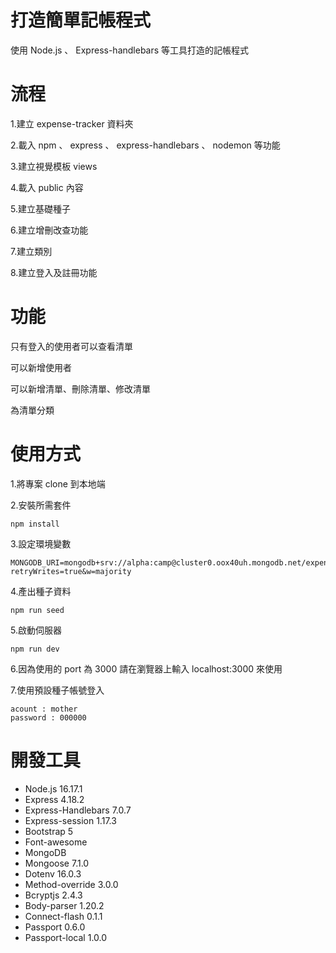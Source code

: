 # 打造簡單記帳程式

使用 Node.js 、 Express-handlebars 等工具打造的記帳程式

# 流程

1.建立 expense-tracker 資料夾

2.載入 npm 、 express 、 express-handlebars 、 nodemon 等功能

3.建立視覺模板 views

4.載入 public 內容

5.建立基礎種子

6.建立增刪改查功能

7.建立類別

8.建立登入及註冊功能

# 功能

只有登入的使用者可以查看清單

可以新增使用者

可以新增清單、刪除清單、修改清單

為清單分類

# 使用方式

1.將專案 clone 到本地端

2.安裝所需套件

```
npm install
```

3.設定環境變數

```
MONGODB_URI=mongodb+srv://alpha:camp@cluster0.oox40uh.mongodb.net/expense?retryWrites=true&w=majority
```

4.產出種子資料

```
npm run seed
```

5.啟動伺服器

```
npm run dev
```

6.因為使用的 port 為 3000 請在瀏覽器上輸入 localhost:3000 來使用

7.使用預設種子帳號登入

```
acount : mother
password : 000000
```

# 開發工具

- Node.js 16.17.1
- Express 4.18.2
- Express-Handlebars 7.0.7
- Express-session 1.17.3
- Bootstrap 5
- Font-awesome
- MongoDB
- Mongoose 7.1.0
- Dotenv 16.0.3
- Method-override 3.0.0
- Bcryptjs 2.4.3
- Body-parser 1.20.2
- Connect-flash 0.1.1
- Passport 0.6.0
- Passport-local 1.0.0

```

```
